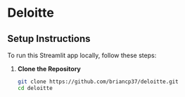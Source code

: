 # Deloitte

## Setup Instructions

To run this Streamlit app locally, follow these steps:

1. **Clone the Repository**
   ```bash
   git clone https://github.com/briancp37/deloitte.git
   cd deloitte